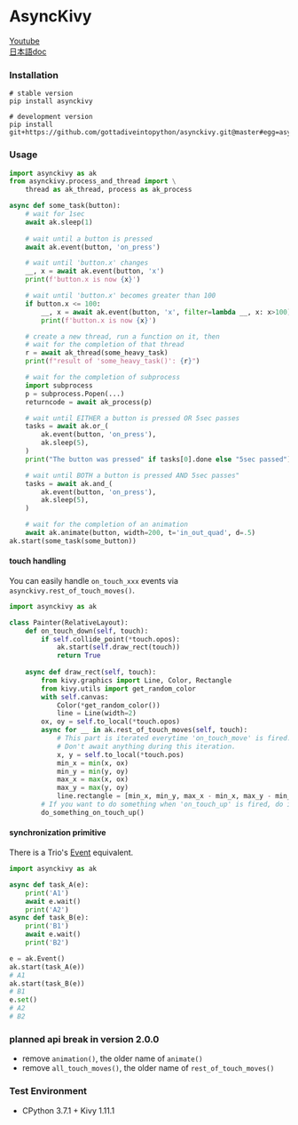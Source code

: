 # AsyncKivy

[Youtube](https://youtu.be/rI-gjCsE1YQ)  
[日本語doc](README_jp.md)  

### Installation

```
# stable version
pip install asynckivy
```

```
# development version
pip install git+https://github.com/gottadiveintopython/asynckivy.git@master#egg=asynckivy
```

### Usage

```python
import asynckivy as ak
from asynckivy.process_and_thread import \
    thread as ak_thread, process as ak_process

async def some_task(button):
    # wait for 1sec
    await ak.sleep(1)
    
    # wait until a button is pressed
    await ak.event(button, 'on_press')

    # wait until 'button.x' changes
    __, x = await ak.event(button, 'x')
    print(f'button.x is now {x}')

    # wait until 'button.x' becomes greater than 100
    if button.x <= 100:
        __, x = await ak.event(button, 'x', filter=lambda __, x: x>100)
        print(f'button.x is now {x}')

    # create a new thread, run a function on it, then
    # wait for the completion of that thread
    r = await ak_thread(some_heavy_task)
    print(f"result of 'some_heavy_task()': {r}")

    # wait for the completion of subprocess
    import subprocess
    p = subprocess.Popen(...)
    returncode = await ak_process(p)

    # wait until EITHER a button is pressed OR 5sec passes
    tasks = await ak.or_(
        ak.event(button, 'on_press'),
        ak.sleep(5),
    )
    print("The button was pressed" if tasks[0].done else "5sec passed")

    # wait until BOTH a button is pressed AND 5sec passes"
    tasks = await ak.and_(
        ak.event(button, 'on_press'),
        ak.sleep(5),
    )

    # wait for the completion of an animation
    await ak.animate(button, width=200, t='in_out_quad', d=.5)
ak.start(some_task(some_button))
```

#### touch handling

You can easily handle `on_touch_xxx` events via `asynckivy.rest_of_touch_moves()`.

```python
import asynckivy as ak

class Painter(RelativeLayout):
    def on_touch_down(self, touch):
        if self.collide_point(*touch.opos):
            ak.start(self.draw_rect(touch))
            return True
    
    async def draw_rect(self, touch):
        from kivy.graphics import Line, Color, Rectangle
        from kivy.utils import get_random_color
        with self.canvas:
            Color(*get_random_color())
            line = Line(width=2)
        ox, oy = self.to_local(*touch.opos)
        async for __ in ak.rest_of_touch_moves(self, touch):
            # This part is iterated everytime 'on_touch_move' is fired.
            # Don't await anything during this iteration.
            x, y = self.to_local(*touch.pos)
            min_x = min(x, ox)
            min_y = min(y, oy)
            max_x = max(x, ox)
            max_y = max(y, oy)
            line.rectangle = [min_x, min_y, max_x - min_x, max_y - min_y]
        # If you want to do something when 'on_touch_up' is fired, do it here.
        do_something_on_touch_up()
```

#### synchronization primitive

There is a Trio's [Event](https://trio.readthedocs.io/en/stable/reference-core.html#trio.Event) equivalent.

```python
import asynckivy as ak

async def task_A(e):
    print('A1')
    await e.wait()
    print('A2')
async def task_B(e):
    print('B1')
    await e.wait()
    print('B2')

e = ak.Event()
ak.start(task_A(e))
# A1
ak.start(task_B(e))
# B1
e.set()
# A2
# B2
```

### planned api break in version 2.0.0

- remove `animation()`, the older name of `animate()`
- remove `all_touch_moves()`, the older name of `rest_of_touch_moves()`

### Test Environment

- CPython 3.7.1 + Kivy 1.11.1
